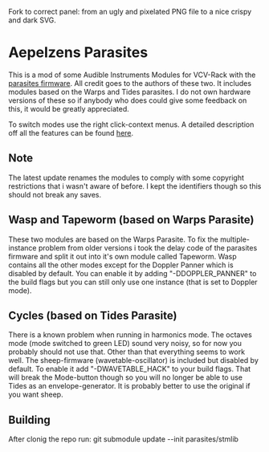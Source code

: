 Fork to correct panel: from an ugly and pixelated PNG file to a nice crispy and dark SVG.

# Aepelzens Parasites

This is a mod of some Audible Instruments Modules for VCV-Rack with the [parasites
firmware](https://mqtthiqs.github.io/parasites/index.html). All credit goes to the authors of these
two. It includes modules based on the Warps and Tides parasites. I do not own hardware versions of
these so if anybody who does could give some feedback on this, it would be greatly appreciated.

To switch modes use the right click-context menus. A detailed description off all the features can
be found [here](https://mqtthiqs.github.io/parasites/index.html).

## Note

The latest update renames the modules to comply with some copyright restrictions that i wasn't
aware of before. I kept the identifiers though so this should not break any saves.

## Wasp and Tapeworm (based on Warps Parasite)

These two modules are based on the Warps Parasite. To fix the multiple-instance problem from older
versions i took the delay code of the parasites firmware and split it out into it's own module called
Tapeworm. Wasp contains all the other modes except for the Doppler Panner which is disabled by
default. You can enable it by adding "-DDOPPLER_PANNER" to the build flags but you can still
only use one instance (that is set to Doppler mode).


## Cycles (based on Tides Parasite)

There is a known problem when running in harmonics mode. The octaves mode (mode switched to green
LED) sound very noisy, so for now you probably should not use that. Other than that everything seems
to work well. The sheep-firmware (wavetable-oscillator) is included but disabled by default. To
enable it add "-DWAVETABLE_HACK" to your build flags. That will break the Mode-button though so you
will no longer be able to use Tides as an envelope-generator. It is probably better to use the
original if you want sheep.

## Building

After clonig the repo run: git submodule update --init parasites/stmlib
